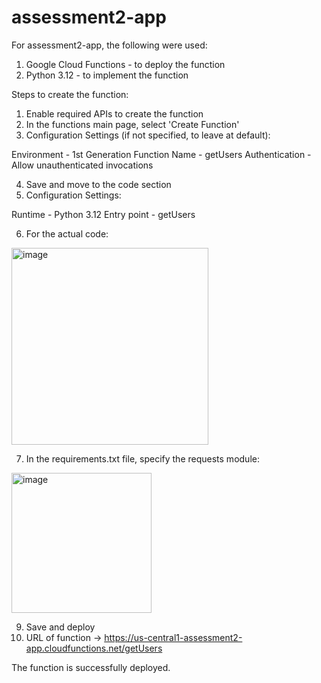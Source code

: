 # assessment2-app

For assessment2-app, the following were used:
1. Google Cloud Functions - to deploy the function
2. Python 3.12 - to implement the function

Steps to create the function:
1. Enable required APIs to create the function
2. In the functions main page, select 'Create Function'
3. Configuration Settings (if not specified, to leave at default):

Environment - 1st Generation
Function Name - getUsers
Authentication - Allow unauthenticated invocations

4. Save and move to the code section
5. Configuration Settings:

Runtime - Python 3.12
Entry point - getUsers

6. For the actual code:

<img width="315" alt="image" src="https://github.com/aravindks2022/assessment2-app/assets/143868840/1b7d176c-4cc3-4612-aec6-99960cc89b7b">


7. In the requirements.txt file, specify the requests module:

<img width="224" alt="image" src="https://github.com/aravindks2022/assessment2-app/assets/143868840/a6e60e77-9e1f-4339-9b9e-a1fc61e42357">

9. Save and deploy
10. URL of function -> https://us-central1-assessment2-app.cloudfunctions.net/getUsers

The function is successfully deployed.

   
